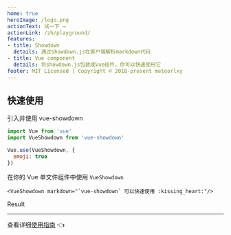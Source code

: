 ```yaml
---
home: true
heroImage: /logo.png
actionText: 试一下 →
actionLink: /zh/playground/
features:
- title: Showdown
  details: 通过showdown.js在客户端解析markdown代码
- title: Vue component
  details: 将showdown.js包装成Vue组件，你可以快速使用它
footer: MIT Licensed | Copyright © 2018-present meteorlxy
---
```


## 快速使用

引入并使用 vue-showdown

```js
import Vue from 'vue'
import VueShowdown from 'vue-showdown'

Vue.use(VueShowdown, {
  emoji: true
})
```

在你的 Vue 单文件组件中使用 `VueShowdown`

```vue
<VueShowdown markdown="`vue-showdown` 可以快速使用 :kissing_heart:"/>
```

Result

<VueShowdown markdown="`vue-showdown` 可以快速使用 :kissing_heart:" :options="{ emoji: true }"/>

---

查看详细[使用指南](./guide/) :point_left:
